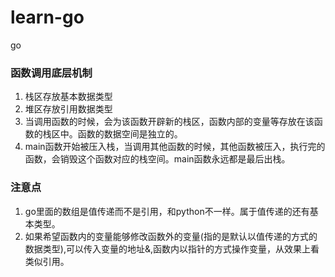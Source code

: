 # learn-go
go


### 函数调用底层机制
1. 栈区存放基本数据类型
2. 堆区存放引用数据类型
3. 当调用函数的时候，会为该函数开辟新的栈区，函数内部的变量等存放在该函数的栈区中。函数的数据空间是独立的。
4. main函数开始被压入栈，当调用其他函数的时候，其他函数被压入，执行完的函数，会销毁这个函数对应的栈空间。main函数永远都是最后出栈。

### 注意点
1. go里面的数组是值传递而不是引用，和python不一样。属于值传递的还有基本类型。
2. 如果希望函数内的变量能够修改函数外的变量(指的是默认以值传递的方式的数据类型),可以传入变量的地址&,函数内以指针的方式操作变量，从效果上看类似引用。